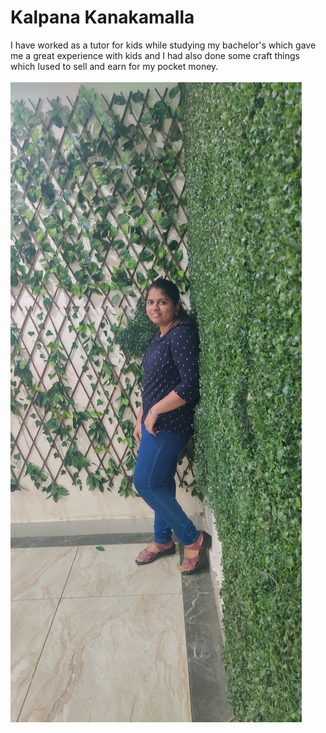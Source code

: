 # Kalpana Kanakamalla
I have worked as a tutor for kids while studying my bachelor's which gave me a great experience with kids and I had also done some craft things which Iused to sell and earn for my pocket money. <br><br>
![Mine](kalpana.jpg)
